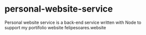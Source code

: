 # personal-website-service

Personal website service is a back-end service written with Node to support my portifolio website felipesoares.website
